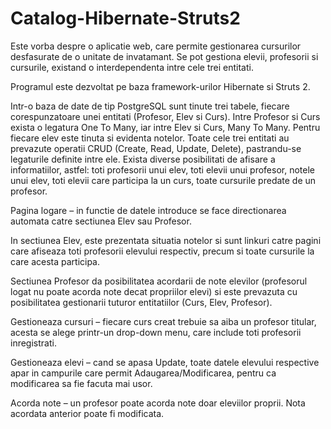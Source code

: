 # Catalog-Hibernate-Struts2

Este vorba despre o aplicatie web, care permite gestionarea cursurilor desfasurate de o unitate de invatamant. Se pot gestiona elevii, profesorii si cursurile, existand o interdependenta intre cele trei entitati. 

Programul este dezvoltat pe baza framework-urilor Hibernate si Struts 2. 

Intr-o baza de date de tip PostgreSQL sunt tinute trei tabele, fiecare corespunzatoare unei entitati (Profesor, Elev si Curs). Intre Profesor si Curs exista o legatura One To Many, iar intre Elev si Curs, Many To Many. Pentru fiecare elev este tinuta si evidenta notelor. Toate cele trei entitati au prevazute operatii CRUD (Create, Read, Update, Delete), pastrandu-se legaturile definite intre ele. Exista diverse posibilitati de afisare a informatiilor, astfel: toti profesorii unui elev, toti elevii unui profesor,  notele unui elev, toti elevii care participa la un curs, toate cursurile predate de un profesor.

Pagina logare – in functie de datele introduce se face directionarea automata catre sectiunea Elev sau Profesor.

In sectiunea Elev, este prezentata situatia notelor si sunt linkuri catre pagini care afiseaza toti profesorii elevului respectiv, precum si toate cursurile la care acesta participa.

Sectiunea Profesor da posibilitatea acordarii de note elevilor (profesorul logat nu poate acorda note decat propriilor elevi) si este prevazuta cu posibilitatea gestionarii tuturor entitatiilor (Curs, Elev, Profesor).

Gestioneaza cursuri – fiecare curs creat trebuie sa aiba un profesor titular, acesta se alege printr-un drop-down menu, care include toti profesorii inregistrati.

Gestioneaza elevi – cand se apasa Update, toate datele elevului respective apar in campurile care permit Adaugarea/Modificarea, pentru ca modificarea sa fie facuta mai usor.

Acorda note – un profesor poate acorda note doar eleviilor proprii. Nota acordata anterior poate fi modificata.
